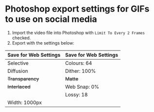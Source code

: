 # Photoshop export settings for GIFs to use on social media

1. Import the video file into Photoshop with `Limit To Every 2 Frames` checked.
2. Export with the settings below:

| Save for Web Settings | Save for Web Settings |
| -------- | -------- |
| Selective | Colours: 64 |
| Diffusion | Dither: 100% |
| ~~Transparency~~ | ~~Matte~~ |
| ~~Interlaced~~ | Web Snap: 0% |
|  | Lossy: 18 |
| Width: 1000px | |

